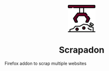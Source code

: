 <div align="center">
  <img src="./scrapaddon/icons/icon-512.png" height="90px"/>
  <h1>Scrapadon</h1>
</div>

Firefox addon to scrap multiple websites
